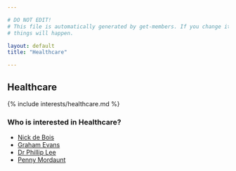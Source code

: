 ```yaml
---

# DO NOT EDIT!
# This file is automatically generated by get-members. If you change it, bad
# things will happen.

layout: default
title: "Healthcare"

---
```


## Healthcare

{% include interests/healthcare.md %}

### Who is interested in Healthcare?


* [Nick de Bois](/members/nick-de-bois.html)
* [Graham Evans](/members/graham-evans.html)
* [Dr Phillip Lee](/members/dr-phillip-lee.html)
* [Penny Mordaunt](/members/penny-mordaunt.html)
